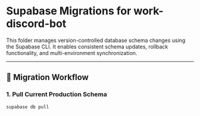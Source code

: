 # Supabase Migrations for work-discord-bot

This folder manages version-controlled database schema changes using the Supabase CLI. It enables consistent schema updates, rollback functionality, and multi-environment synchronization.

---

## 🚀 Migration Workflow

### 1. Pull Current Production Schema

```bash
supabase db pull
